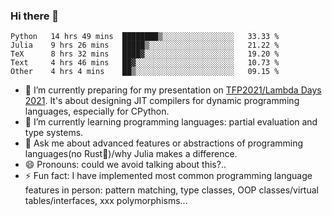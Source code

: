 
### Hi there 👋

<!--START_SECTION:waka-->
```text
Python   14 hrs 49 mins  ████████▒░░░░░░░░░░░░░░░░   33.33 % 
Julia    9 hrs 26 mins   █████▒░░░░░░░░░░░░░░░░░░░   21.22 % 
TeX      8 hrs 32 mins   ████▓░░░░░░░░░░░░░░░░░░░░   19.20 % 
Text     4 hrs 46 mins   ██▓░░░░░░░░░░░░░░░░░░░░░░   10.73 % 
Other    4 hrs 4 mins    ██▒░░░░░░░░░░░░░░░░░░░░░░   09.15 % 
```
<!--END_SECTION:waka-->

- 🔭 I’m currently preparing for my presentation on [TFP2021/Lambda Days 2021](https://www.lambdadays.org/lambdadays2021). It's about designing JIT compilers for dynamic programming languages, especially for CPython.
- 🌱 I’m currently learning programming languages: partial evaluation and type systems.
- 💬 Ask me about advanced features or abstractions of programming languages(no Rust🤔)/why Julia makes a difference.
- 😄 Pronouns: could we avoid talking about this?..
- ⚡ Fun fact: I have implemented most common programming language features in person: pattern matching, type classes, OOP classes/virtual tables/interfaces, xxx polymorphisms...

<!--
**thautwarm/thautwarm** is a ✨ _special_ ✨ repository because its `README.md` (this file) appears on your GitHub profile.

Here are some ideas to get you started:

- 🔭 I’m currently working on ...
- 🌱 I’m currently learning ...
- 👯 I’m looking to collaborate on ...
- 🤔 I’m looking for help with ...
- 💬 Ask me about ...
- 📫 How to reach me: ...
- 😄 Pronouns: ...
- ⚡ Fun fact: ...
-->
